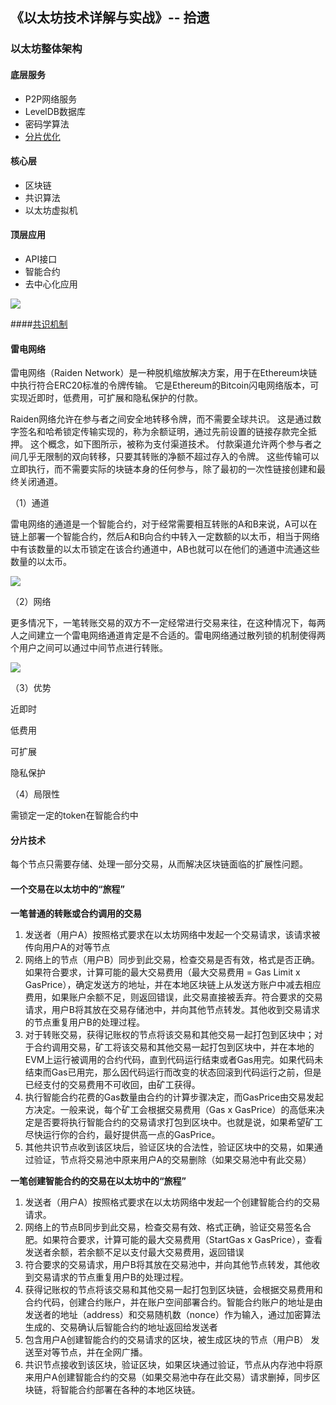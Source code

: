 ## 《以太坊技术详解与实战》-- 拾遗

### 以太坊整体架构

#### 底层服务

- P2P网络服务
- LevelDB数据库
- 密码学算法
- <u>分片优化</u>

#### 核心层

- 区块链
- 共识算法
- 以太坊虚拟机

#### 顶层应用

- API接口
- 智能合约
- 去中心化应用

![](img/whImg/ethArchitecture.jpg)









####[共识机制](./docs/consensus.md)

#### 雷电网络

雷电网络（Raiden Network）是一种脱机缩放解决方案，用于在Ethereum块链中执行符合ERC20标准的令牌传输。 它是Ethereum的Bitcoin闪电网络版本，可实现近即时，低费用，可扩展和隐私保护的付款。

Raiden网络允许在参与者之间安全地转移令牌，而不需要全球共识。 这是通过数字签名和哈希锁定传输实现的，称为余额证明，通过先前设置的链接存款完全抵押。 这个概念，如下图所示，被称为支付渠道技术。 付款渠道允许两个参与者之间几乎无限制的双向转移，只要其转账的净额不超过存入的令牌。 这些传输可以立即执行，而不需要实际的块链本身的任何参与，除了最初的一次性链接创建和最终关闭通道。



（1）通道

雷电网络的通道是一个智能合约，对于经常需要相互转账的A和B来说，A可以在链上部署一个智能合约，然后A和B向合约中转入一定数额的以太币，相当于网络中有该数量的以太币锁定在该合约通道中，AB也就可以在他们的通道中流通这些数量的以太币。

![](/img/whImg/lifecycle-payment-channel.png)



（2）网络

更多情况下，一笔转账交易的双方不一定经常进行交易来往，在这种情况下，每两人之间建立一个雷电网络通道肯定是不合适的。雷电网络通过散列锁的机制使得两个用户之间可以通过中间节点进行转账。

![](/img/whImg/multihop-transfer.png)



（3）优势

近即时

低费用

可扩展

隐私保护



（4）局限性

需锁定一定的token在智能合约中





#### 分片技术

每个节点只需要存储、处理一部分交易，从而解决区块链面临的扩展性问题。



#### 一个交易在以太坊中的“旅程”

**一笔普通的转账或合约调用的交易**

1. 发送者（用户A）按照格式要求在以太坊网络中发起一个交易请求，该请求被传向用户A的对等节点
2. 网络上的节点（用户B）同步到此交易，检查交易是否有效，格式是否正确。如果符合要求，计算可能的最大交易费用（最大交易费用 = Gas Limit x GasPrice），确定发送方的地址，并在本地区块链上从发送方账户中减去相应费用，如果账户余额不足，则返回错误，此交易直接被丢弃。符合要求的交易请求，用户B将其放在交易存储池中，并向其他节点转发。其他收到交易请求的节点重复用户B的处理过程。
3. 对于转账交易，获得记账权的节点将该交易和其他交易一起打包到区块中；对于合约调用交易，矿工将该交易和其他交易一起打包到区块中，并在本地的EVM上运行被调用的合约代码，直到代码运行结束或者Gas用完。如果代码未结束而Gas已用完，那么因代码运行而改变的状态回滚到代码运行之前，但是已经支付的交易费用不可收回，由矿工获得。
4. 执行智能合约花费的Gas数量由合约的计算步骤决定，而GasPrice由交易发起方决定。一般来说，每个矿工会根据交易费用（Gas x GasPrice）的高低来决定是否要将执行智能合约的交易请求打包到区块中。也就是说，如果希望矿工尽快运行你的合约，最好提供高一点的GasPrice。
5. 其他共识节点收到该区块后，验证区块的合法性，验证区块中的交易，如果通过验证，节点将交易池中原来用户A的交易删除（如果交易池中有此交易）



**一笔创建智能合约的交易在以太坊中的“旅程”**

1. 发送者（用户A）按照格式要求在以太坊网络中发起一个创建智能合约的交易请求。
2. 网络上的节点B同步到此交易，检查交易有效、格式正确，验证交易签名合肥。如果符合要求，计算可能的最大交易费用（StartGas x GasPrice），查看发送者余额，若余额不足以支付最大交易费用，返回错误
3. 符合要求的交易请求，用户B将其放在交易池中，并向其他节点转发，其他收到交易请求的节点重复用户B的处理过程。
4. 获得记账权的节点将该交易和其他交易一起打包到区块链，会根据交易费用和合约代码，创建合约账户，并在账户空间部署合约。智能合约账户的地址是由发送者的地址（address）和交易随机数（nonce）作为输入，通过加密算法生成的、交易确认后智能合约的地址返回给发送者
5. 包含用户A创建智能合约的交易请求的区块，被生成区块的节点（用户B） 发送至对等节点，并在全网广播。
6. 共识节点接收到该区块，验证区块，如果区块通过验证，节点从内存池中将原来用户A创建智能合约的交易（如果交易池中存在此交易）请求删掉，同步区块链，将智能合约部署在各种的本地区块链。